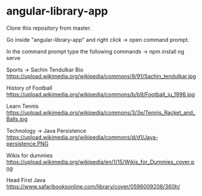 # angular-library-app

Clone this repository from master.

Go inside "angular-library-app" and right click -> open command prompt.

In the command prompt type the following commands ->
npm install
ng serve


Sports ->
Sachin Tendulkar Bio
https://upload.wikimedia.org/wikipedia/commons/9/91/Sachin_tendulkar.jpg

History of Football
https://upload.wikimedia.org/wikipedia/commons/b/b9/Football_iu_1996.jpg

Learn Tennis
https://upload.wikimedia.org/wikipedia/commons/3/3e/Tennis_Racket_and_Balls.jpg



Technology -> 
Java Persistence
https://upload.wikimedia.org/wikipedia/commons/d/d1/Java-persistence.PNG

Wikis for dummies
https://upload.wikimedia.org/wikipedia/en/1/15/Wikis_for_Dummies_cover.png

Head First Java
https://www.safaribooksonline.com/library/cover/0596009208/360h/
